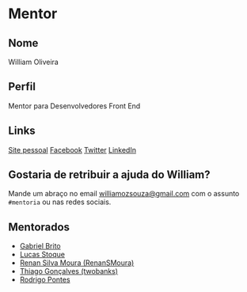 # Mentor

## Nome

William Oliveira

## Perfil

Mentor para Desenvolvedores Front End

## Links

[Site pessoal](http://woliveiras.com.br)
[Facebook](https://www.facebook.com/woliveira542)
[Twitter](https://twitter.com/w_oliveiras)
[LinkedIn](https://www.linkedin.com/in/william-oliveira)

## Gostaria de retribuir a ajuda do William?

Mande um abraço no email williamozsouza@gmail.com com o assunto `#mentoria` ou nas redes sociais.

## Mentorados

- [Gabriel Brito](/profiles/pupils/profiles/GabrielBrito.md)
- [Lucas Stoque](/profiles/pupils/profiles/Stoque.md)
- [Renan Silva Moura (RenanSMoura)](/profiles/pupils/profiles/RenanMoura.md)
- [Thiago Gonçalves (twobanks)](/profiles/pupils/profiles/twobanks.md)
- [Rodrigo Pontes](/profiles/pupils/profiles/RodrigoPontes.md)

